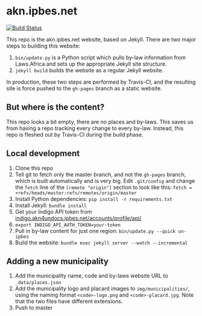 # akn.ipbes.net

[![Build Status](https://travis-ci.com/ipbes/akn.ipbes.net.svg?branch=master)](https://travis-ci.com/github/ipbes/akn.ipbes.net)

This repo is the akn.ipbes.net website, based on Jekyll. There are two major steps to building this website:

1. `bin/update.py` is a Python script which pulls by-law information from Laws.Africa and sets up the appropriate Jekyll site structure.
2. `jekyll build` builds the website as a regular Jekyll website.

In production, these two steps are performed by Travis-CI, and the resulting site is force pushed to the `gh-pages` branch as a static website.

## But where is the content?

This repo looks a bit empty, there are no places and by-laws. This saves us from having a repo tracking every change to every by-law. Instead, this repo is fleshed out by Travis-CI during the build phase.

## Local development

1. Clone this repo
2. Tell git to fetch only the master branch, and not the `gh-pages` branch, which is built automatically and is very big. Edit `.git/config` and change the `fetch` line of the `[remote "origin"]` section to look like this: `fetch = +refs/heads/master:refs/remotes/origin/master`
2. Install Python dependencies: `pip install -r requirements.txt`
3. Install Jekyll: `bundle install`
4. Get your Indigo API token from [indigo.akn4undocs.ipbes.net/accounts/profile/api/](https://indigo.akn4undocs.ipbes.net/accounts/profile/api/)
5. `export INDIGO_API_AUTH_TOKEN=your-token`
6. Pull in by-law content for just one region: `bin/update.py --quick un-ipbes`
7. Build the website: `bundle exec jekyll server --watch --incremental`

## Adding a new municipality

1. Add the municipality name, code and by-laws website URL to `_data/places.json`
2. Add the municipality logo and placard images to `img/municipalities/`, using the naming format `<code>-logo.png` and `<code>-placard.jpg`. Note that the two files have different extensions.
3. Push to master

